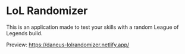 # LoL Randomizer

This is an application made to test your skills with a random League of Legends build.

Preview: https://daneus-lolrandomizer.netlify.app/
